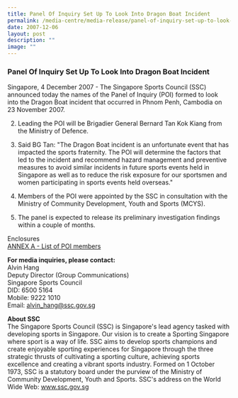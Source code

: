 ```yaml
---
title: Panel Of Inquiry Set Up To Look Into Dragon Boat Incident
permalink: /media-centre/media-release/panel-of-inquiry-set-up-to-look-into-dragon-boat-incident/
date: 2007-12-06
layout: post
description: ""
image: ""
---
```

### **Panel Of Inquiry Set Up To Look Into Dragon Boat Incident**

Singapore, 4 December 2007 - The Singapore Sports Council (SSC) announced today the names of the Panel of Inquiry (POI) formed to look into the Dragon Boat incident that occurred in Phnom Penh, Cambodia on 23 November 2007.

2. Leading the POI will be Brigadier General Bernard Tan Kok Kiang from the Ministry of Defence.

3. Said BG Tan: "The Dragon Boat incident is an unfortunate event that has impacted the sports fraternity. The POI will determine the factors that led to the incident and recommend hazard management and preventive measures to avoid similar incidents in future sports events held in Singapore as well as to reduce the risk exposure for our sportsmen and women participating in sports events held overseas."

4. Members of the POI were appointed by the SSC in consultation with the Ministry of Community Development, Youth and Sports (MCYS).

5. The panel is expected to release its preliminary investigation findings within a couple of months.

Enclosures
<br>
[ANNEX A - List of POI members](/files/Media%20Centre/Media%20Release/2007/December/ANNEX20A20DRAGON20BOATdoc.pdf)


**For media inquiries, please contact:**
<br>
Alvin Hang
<br>
Deputy Director (Group Communications)
<br>
Singapore Sports Council
<br>
DID: 6500 5164
<br>
Mobile: 9222 1010
<br>
Email: alvin_hang@ssc.gov.sg

**About SSC**
<br>
The Singapore Sports Council (SSC) is Singapore's lead agency tasked with developing sports in Singapore. Our vision is to create a Sporting Singapore where sport is a way of life. SSC aims to develop sports champions and create enjoyable sporting experiences for Singapore through the three strategic thrusts of cultivating a sporting culture, achieving sports excellence and creating a vibrant sports industry. Formed on 1 October 1973, SSC is a statutory board under the purview of the Ministry of Community Development, Youth and Sports. SSC's address on the World Wide Web: www.ssc.gov.sg